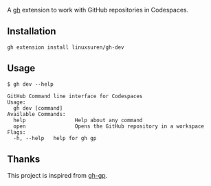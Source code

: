 A [gh](https://github.com/cli/cli) extension to work with GitHub repositories in Codespaces.


## Installation

```shell
gh extension install linuxsuren/gh-dev
```

## Usage

```shell
$ gh dev --help

GitHub Command line interface for Codespaces
Usage:
  gh dev [command]
Available Commands:
  help                Help about any command
  open                Opens the GitHub repository in a workspace
Flags:
  -h, --help   help for gh gp
```

## Thanks

This project is inspired from [gh-gp](https://github.com/gitpod-io/gh-gp).
